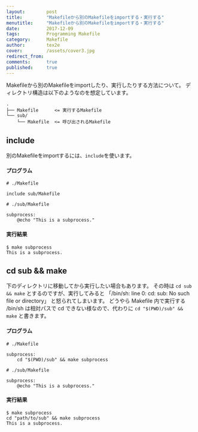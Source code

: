 ```yaml
---
layout:        post
title:         "Makefileから別のMakefileをimportする・実行する"
menutitle:     "Makefileから別のMakefileをimportする・実行する"
date:          2017-12-09
tags:          Programming Makefile
category:      Makefile
author:        tex2e
cover:         /assets/cover3.jpg
redirect_from:
comments:      true
published:     true
---
```


Makefileから別のMakefileをimportしたり、実行したりする方法について。
ディレクトリ構造は以下のようなのを想定しています。

```
.
├── Makefile      <= 実行するMakefile
└── sub/
    └── Makefile  <= 呼び出されるMakefile
```

include
----------

別のMakefileをimportするには、`include`を使います。

#### プログラム

```
# ./Makefile

include sub/Makefile
```

```
# ./sub/Makefile

subprocess:
	@echo "This is a subprocess."
```

#### 実行結果

```
$ make subprocess
This is a subprocess.
```


cd sub && make
----------------

下のディレクトリに移動してから実行したい場合もあります。
その時は `cd sub && make` とするのですが、実行してみると
「/bin/sh: line 0: cd: sub: No such file or directory」
と怒られてしまいます。
どうやら Makefile 内で実行する /bin/sh は相対パスで cd できない様なので、代わりに
`cd "$(PWD)/sub" && make`
と書きます。

#### プログラム

```
# ./Makefile

subprocess:
	cd "$(PWD)/sub" && make subprocess
```

```
# ./sub/Makefile

subprocess:
	@echo "This is a subprocess."
```

#### 実行結果

```
$ make subprocess
cd "path/to/sub" && make subprocess
This is a subprocess.
```
